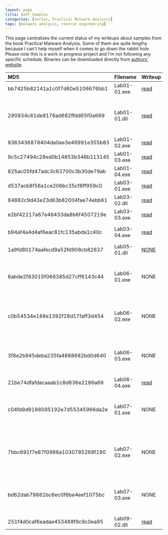 ```yaml
---
layout: page
title: 0xFF_Samples
categories: [series, Practical Malware Analysis]
tags: [malware analysis, reverse engineering]
---
```


This page centralizes the current status of my writeups about samples from the book Practical Malware Analysis. Some of them are quite lengthy because I can't help myself when it comes to go down the rabbit hole. Please note this is a work in progress project and I'm not following any specific schedule. Binaries can be downloaded directly from [authors' website](https://practicalmalwareanalysis.com/labs/).

| MD5 | Filename | Writeup | comments |
|:----|:---------|:--------|:---------|
|bb7425b82141a1c0f7d60e5106676bb1|Lab01-01.exe|[read](/posts/pma-Lab01-01-part01)|Part 1/2 of Lab01-01|
|290934c61de9176ad682ffdd65f0a669|Lab01-01.dll|[read](/posts/pma-Lab01-01-part02)|Part 2/2 of Lab01-01; duplicate: Lab07-03.dll|
|8363436878404da0ae3e46991e355b83|Lab01-02.exe|[read](/posts/pma-Lab01-02)||
|9c5c27494c28ed0b14853b346b113145|Lab01-03.exe|[read](/posts/pma-Lab01-03)||
|625ac05fd47adc3c63700c3b30de79ab|Lab01-04.exe|[read](/posts/pma-Lab01-04)||
|d537acb8f56a1ce206bc35cf8ff959c0|Lab03-01.exe|[read](/posts/pma-Lab03-01)||
|84882c9d43e23d63b82004fae74ebb61|Lab03-02.dll|[read](/posts/pma-Lab03-02)||
|e2bf42217a67e46433da8b6f4507219e|Lab03-03.exe|[read](/posts/pma-Lab03-03)||
|b94af4a4d4af6eac81fc135abda1c40c|Lab03-04.exe|[read](/posts/pma-Lab03-04)|Duplicate: Lab09-01.exe|
|1a9fd80174aafecd9a52fd908cb82637|Lab05-01.dll|[NONE](#)|work in progress|
|6abde2f83015f066385d27cff6143c44|Lab06-01.exe|NONE|Subset of Lab06-02.exe; see Lab06-04 writeup|
|c0b54534e188e1392f28d17faff3d454|Lab06-02.exe|NONE|Subset of Lab06-03.exe; see Lab06-04 writeup|
|3f8e2b945deba235fa4888682bd0d640|Lab06-03.exe|NONE|Subset of Lab06-04.exe; see dedicated writeup|
|21be74dfafdacaaab1c8d836e2186a69|Lab06-04.exe|[read](/posts/pma-Lab06-04)|All Lab06-* in one|
|c04fd8d9198095192e7d55345966da2e|Lab07-01.exe|NONE|Same as Lab01-02.exe; see dedicated writeup|
|7bbc691f7e87f0986a1030785268f190|Lab07-02.exe|NONE|Unpacked version of Lab01-03.exe; see dedicated writeup|
|bd62dab79881bc6ec0f6be4eef1075bc|Lab07-03.exe|NONE|Same as Lab01-01.exe; see dedicated writeup|
|251f4d0caf6eadae453488f9c9c0ea95|Lab09-02.dll|[read](/posts/pma-Lab09-02)||

